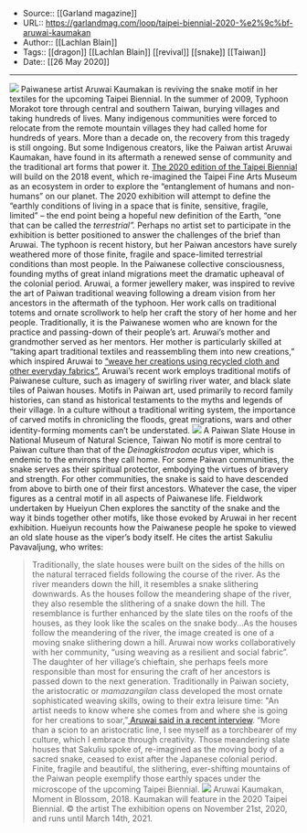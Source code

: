 ﻿
  * Source:: [[Garland magazine]]
  * URL:: https://garlandmag.com/loop/taipei-biennial-2020-%e2%9c%bf-aruwai-kaumakan
  * Author:: [[Lachlan Blain]]
  * Tags:: [[dragon]] [[Lachlan Blain]] [[revival]] [[snake]] [[Taiwan]]
  * Date:: [[26 May 2020]]


* * *
![](https://garlandmag.com/wp-content/uploads/2020/05/p04-190424-aa1.jpg)
Paiwanese artist Aruwai Kaumakan is reviving the snake motif in her textiles for the upcoming Taipei Biennial.
In the summer of 2009, Typhoon Morakot tore through central and southern Taiwan, burying villages and taking hundreds of lives. Many indigenous communities were forced to relocate from the remote mountain villages they had called home for hundreds of years. More than a decade on, the recovery from this tragedy is still ongoing. But some Indigenous creators, like the Paiwan artist Aruwai Kaumakan, have found in its aftermath a renewed sense of community and the traditional art forms that power it.
[The 2020 edition of the Taipei Biennial](https://www.biennialfoundation.org/2019/09/bruno-latour-and-martin-guinard-announce-the-concept-for-taipei-biennial-2020/) will build on the 2018 event, which re-imagined the Taipei Fine Arts Museum as an ecosystem in order to explore the “entanglement of humans and non-humans” on our planet. The 2020 exhibition will attempt to define the “earthly conditions of living in a space that is finite, sensitive, fragile, limited” – the end point being a hopeful new definition of the Earth, “one that can be called the _terrestrial”._
Perhaps no artist set to participate in the exhibition is better positioned to answer the challenges of the brief than Aruwai. The typhoon is recent history, but her Paiwan ancestors have surely weathered more of those finite, fragile and space-limited terrestrial conditions than most people. In the Paiwanese collective consciousness, founding myths of great inland migrations meet the dramatic upheaval of the colonial period.
Aruwai, a former jewellery maker, was inspired to revive the art of Paiwan traditional weaving following a dream vision from her ancestors in the aftermath of the typhoon. Her work calls on traditional totems and ornate scrollwork to help her craft the story of her home and her people. Traditionally, it is the Paiwanese women who are known for the practice and passing-down of their people’s art. Aruwai’s mother and grandmother served as her mentors. Her mother is particularly skilled at “taking apart traditional textiles and reassembling them into new creations,” which inspired Aruwai to [“weave her creations using recycled cloth and other everyday fabrics”.](https://www.taipeitimes.com/News/taiwan/archives/2019/04/24/2003713953)
Aruwai’s recent work employs traditional motifs of Paiwanese culture, such as imagery of swirling river water, and black slate tiles of Paiwan houses. Motifs in Paiwan art, used primarily to record family histories, can stand as historical testaments to the myths and legends of their village. In a culture without a traditional writing system, the importance of carved motifs in chronicling the floods, great migrations, wars and other identity-forming moments can’t be understated.
![](https://garlandmag.com/wp-content/uploads/2020/05/A_Paiwan_Slate_House_in_National_Museum_of_Natural_Science_Taiwan.jpg)
A Paiwan Slate House in National Museum of Natural Science, Taiwan
No motif is more central to Paiwan culture than that of the _Deinagkistrodon acutus_ viper, which is endemic to the environs they call home. For some Paiwan communities, the snake serves as their spiritual protector, embodying the virtues of bravery and strength. For other communities, the snake is said to have descended from above to birth one of their first ancestors. Whatever the case, the viper figures as a central motif in all aspects of Paiwanese life. Fieldwork undertaken by Hueiyun Chen explores the sanctity of the snake and the way it binds together other motifs, like those evoked by Aruwai in her recent exhibition. Hueiyun recounts how the Paiwanese people he spoke to viewed an old slate house as the viper’s body itself. He cites the artist Sakuliu Pavavaljung, who writes:
> Traditionally, the slate houses were built on the sides of the hills on the natural terraced fields following the course of the river. As the river meanders down the hill, it resembles a snake slithering downwards. As the houses follow the meandering shape of the river, they also resemble the slithering of a snake down the hill. The resemblance is further enhanced by the slate tiles on the roofs of the houses, as they look like the scales on the snake body…As the houses follow the meandering of the river, the image created is one of a moving snake slithering down a hill.
Aruwai now works collaboratively with her community, “using weaving as a resilient and social fabric”. The daughter of her village’s chieftain, she perhaps feels more responsible than most for ensuring the craft of her ancestors is passed down to the next generation. Traditionally in Paiwan society, the aristocratic or _mamazangilan_ class developed the most ornate sophisticated weaving skills, owing to their extra leisure time:
"An artist needs to know where she comes from and where she is going for her creations to soar,”[ Aruwai said in a recent interview](https://www.taipeitimes.com/News/taiwan/archives/2019/04/24/2003713953). “More than a scion to an aristocratic line, I see myself as a torchbearer of my culture, which I embrace through creativity.
Those meandering slate houses that Sakuliu spoke of, re-imagined as the moving body of a sacred snake, ceased to exist after the Japanese colonial period. Finite, fragile and beautiful, the slithering, ever-shifting mountains of the Paiwan people exemplify those earthly spaces under the microscope of the upcoming Taipei Biennial.
![](https://garlandmag.com/wp-content/uploads/2020/05/news-20-April-2020-Artists-announced-for-Taipei-Biennial-1-e1588525856802.jpg)
Aruwai Kaumakan, Moment in Blossom, 2018. Kaumakan will feature in the 2020 Taipei Biennial. © the artist
The exhibition opens on November 21st, 2020, and runs until March 14th, 2021.
